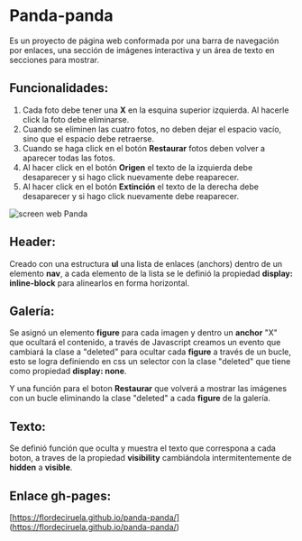 # Panda-panda
Es un proyecto de página web conformada por una barra de navegación por enlaces, una sección de imágenes interactiva y un área de texto en secciones para mostrar.

## Funcionalidades:
1. Cada foto debe tener una **X** en la esquina superior izquierda. Al hacerle click la foto debe eliminarse.
1. Cuando se eliminen las cuatro fotos, no deben dejar el espacio vacío, sino que el espacio debe retraerse.
1. Cuando se haga click en el botón **Restaurar** fotos deben volver a aparecer todas las fotos.
1. Al hacer click en el botón  **Origen** el texto de la izquierda debe desaparecer y si hago click nuevamente debe reaparecer.
1. Al hacer click en el botón **Extinción** el texto de la derecha debe desaparecer y si hago click nuevamente debe reaparecer.

![screen web Panda](http://i.imgur.com/Clskglj.png)
## Header:
Creado con una estructura **ul** una lista de enlaces (anchors) dentro de un elemento **nav**, a cada elemento de la lista se le definió la propiedad **display: inline-block** para alinearlos en forma horizontal.

## Galería:
Se asignó un elemento **figure** para cada imagen y dentro un **anchor** "X" que ocultará el contenido, a través de Javascript creamos un evento que cambiará la clase a "deleted" para ocultar cada **figure** a través de un bucle, esto se logra definiendo en css un selector con la clase "deleted" que tiene como propiedad **display: none**.

Y una función para el boton **Restaurar** que volverá a mostrar las imágenes con un bucle eliminando la clase "deleted" a cada **figure** de la galería.

## Texto:
Se definió función que oculta y muestra el texto que correspona a cada boton, a traves de la propiedad **visibility** cambiándola intermitentemente de **hidden** a **visible**.

## Enlace gh-pages:
[https://flordeciruela.github.io/panda-panda/] (https://flordeciruela.github.io/panda-panda/)
